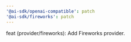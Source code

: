 ```yaml
---
'@ai-sdk/openai-compatible': patch
'@ai-sdk/fireworks': patch
---
```


feat (provider/fireworks): Add Fireworks provider.
